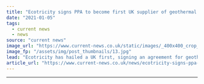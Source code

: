 ```yaml
---
title: "Ecotricity signs PPA to become first UK supplier of geothermal electricity"
date: "2021-01-05"
tags: 
  - current news
  - news
source: "current news"
image_url: "https://www.current-news.co.uk/static/images/_400x400_crop_center-center/United-Downs-geothermal-site-credit-Geothermal-Engineering.jpg"
image_fp: "/assets/img/post_thumbnails/13.jpg"
lead: "​Ecotricity has hailed a UK first, signing an agreement for geothermal power with Geothermal Engineering."
article_url: "https://www.current-news.co.uk/news/ecotricity-signs-ppa-to-become-first-uk-supplier-of-geothermal-electricity?utm_source=rss-feeds&utm_medium=rss&utm_campaign=rss"
---
```


---
